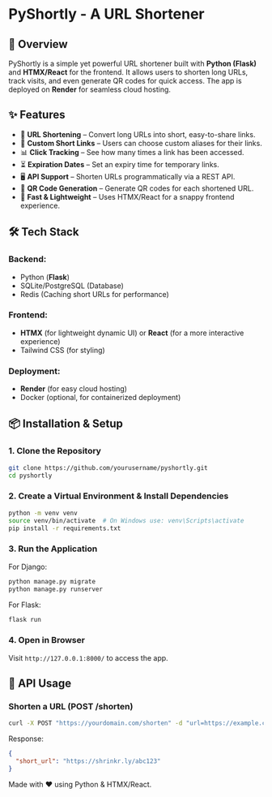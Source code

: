 # PyShortly - A URL Shortener

## 🚀 Overview
PyShortly is a simple yet powerful URL shortener built with **Python (Flask)** and **HTMX/React** for the frontend. It allows users to shorten long URLs, track visits, and even generate QR codes for quick access. The app is deployed on **Render** for seamless cloud hosting.

## ✨ Features
- 🔗 **URL Shortening** – Convert long URLs into short, easy-to-share links.
- 🎨 **Custom Short Links** – Users can choose custom aliases for their links.
- 📊 **Click Tracking** – See how many times a link has been accessed.
- ⏳ **Expiration Dates** – Set an expiry time for temporary links.
- 🖥 **API Support** – Shorten URLs programmatically via a REST API.
- 📸 **QR Code Generation** – Generate QR codes for each shortened URL.
- 🚀 **Fast & Lightweight** – Uses HTMX/React for a snappy frontend experience.

## 🛠 Tech Stack
### **Backend:**
- Python (**Flask**)
- SQLite/PostgreSQL (Database)
- Redis (Caching short URLs for performance)

### **Frontend:**
- **HTMX** (for lightweight dynamic UI) or **React** (for a more interactive experience)
- Tailwind CSS (for styling)

### **Deployment:**
- **Render** (for easy cloud hosting)
- Docker (optional, for containerized deployment)

## 📦 Installation & Setup
### **1. Clone the Repository**
```sh
git clone https://github.com/yourusername/pyshortly.git
cd pyshortly
```

### **2. Create a Virtual Environment & Install Dependencies**
```sh
python -m venv venv
source venv/bin/activate  # On Windows use: venv\Scripts\activate
pip install -r requirements.txt
```

### **3. Run the Application**
For Django:
```sh
python manage.py migrate
python manage.py runserver
```
For Flask:
```sh
flask run
```

### **4. Open in Browser**
Visit `http://127.0.0.1:8000/` to access the app.

## 📌 API Usage
### **Shorten a URL (POST /shorten)**
```sh
curl -X POST "https://yourdomain.com/shorten" -d "url=https://example.com"
```
Response:
```json
{
  "short_url": "https://shrinkr.ly/abc123"
}
```

Made with ❤️ using Python & HTMX/React.

